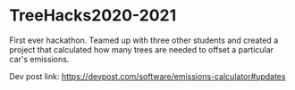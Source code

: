 # TreeHacks2020-2021
First ever hackathon. Teamed up with three other students and created a project that calculated how many trees are needed to offset a particular car's emissions. 


Dev post link: https://devpost.com/software/emissions-calculator#updates
